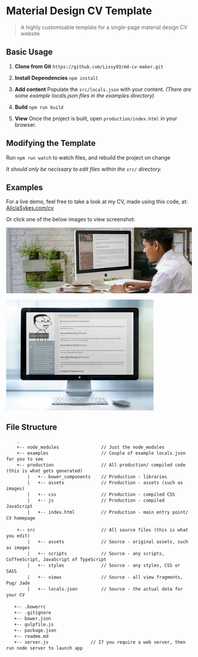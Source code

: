 
# Material Design CV Template

> A highly customisable template for a single-page material design CV website

## Basic Usage

1. **Clone from Git**
    `https://github.com/Lissy93/md-cv-maker.git`

2. **Install Dependencies**
    `npm install`

3. **Add content**
    Populate the `src/locals.json` with your content.
    _(There are some example locals.json files in the examples directory)_

4. **Build**
    `npm run build`

5. **View**
    Once the project is built, open `production/index.html` in your browser.


## Modifying the Template

Run `npm run watch` to watch files, and rebuild the project on change

_It should only be necissary to edit files within the `src/` directory._


## Examples
For a live demo, feel free to take a look at my CV, made using this code, at:
[AliciaSykes.com/cv](http://aliciasykes.com/cv/)

Or click one of the below images to view screenshot:

[![CV-example-2](examples/example-2.jpg  "Click to view example 2")](examples/example-2.png)


[![CV-example-3](examples/example-3.jpg  "Click to view example 3")](examples/example-3.png)


## File Structure
```
    .
    +-- node_modules                // Just the node_modules
    +-- examples                    // Couple of example locals.json for you to see
    +-- production                  // All production/ compiled code (this is what gets generated)
        |   +-- bower_components    // Production - libraries
        |   +-- assets              // Production - assets (such as images)
        |   +-- css                 // Production - compiled CSS
        |   +-- js                  // Production - compiled JavaScript
        |   +-- index.html          // Production - main entry point/ CV homepage

    +-- src                         // All source files (this is what you edit)
        |   +-- assets              // Source - original assets, such as images
        |   +-- scripts             // Source - any scripts, CoffeeScript, JavaScript of TypeScript
        |   +-- styles              // Source - any styles, CSS or SASS
        |   +-- views               // Source - all view fragments, Pug/ Jade
        |   +-- locals.json         // Source - the actual data for your CV

   +-- .bowerrc                     
   +-- .gitignore                   
   +-- bower.json
   +-- gulpfile.js
   +-- package.json
   +-- readme.md
   +-- server.js                // If you require a web server, then run node server to launch app

```
